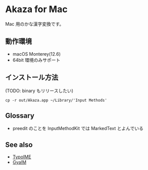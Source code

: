 # Akaza for Mac

Mac 用のかな漢字変換です。

## 動作環境

 * macOS Monterey(12.6)
 * 64bit 環境のみサポート

## インストール方法

(TODO: binary もリリースしたい)

    cp -r out/Akaza.app ~/Library/'Input Methods'

## Glossary

 * preedit のことを InputMethodKit では MarkedText とよんでいる

## See also

 * [TypoIME](https://github.com/toshi-pono/TypoIME)
 * [GyaIM](https://masui.github.io/GyaimMotion/)

